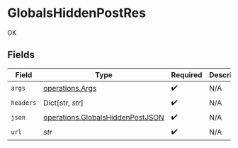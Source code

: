 # GlobalsHiddenPostRes

OK


## Fields

| Field                                                                                | Type                                                                                 | Required                                                                             | Description                                                                          |
| ------------------------------------------------------------------------------------ | ------------------------------------------------------------------------------------ | ------------------------------------------------------------------------------------ | ------------------------------------------------------------------------------------ |
| `args`                                                                               | [operations.Args](../../models/operations/args.md)                                   | :heavy_check_mark:                                                                   | N/A                                                                                  |
| `headers`                                                                            | Dict[str, *str*]                                                                     | :heavy_check_mark:                                                                   | N/A                                                                                  |
| `json`                                                                               | [operations.GlobalsHiddenPostJSON](../../models/operations/globalshiddenpostjson.md) | :heavy_check_mark:                                                                   | N/A                                                                                  |
| `url`                                                                                | *str*                                                                                | :heavy_check_mark:                                                                   | N/A                                                                                  |